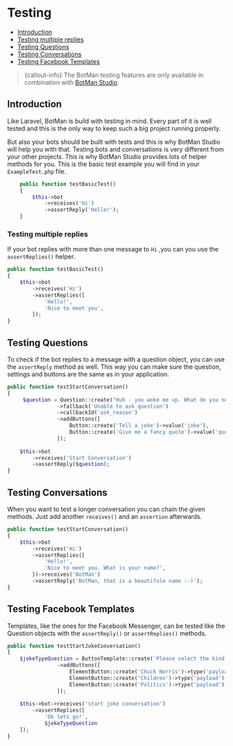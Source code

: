 # Testing

- [Introduction](#introduction)
- [Testing multiple replies](#testing-multiple-replies)
- [Testing Questions](#testing-questions)
- [Testing Conversations](#testing-conversations)
- [Testing Facebook Templates](#testing-facebook-templates)

> {callout-info} The BotMan testing features are only available in combination with [BotMan Studio](/__version__/botman-studio).

## Introduction

Like Laravel, BotMan is build with testing in mind. Every part of it is well tested and this is the only way to keep such a big project running properly.

But also your bots should be built with tests and this is why BotMan Studio will help you with that. Testing bots and conversations is very different from your other projects. This is why BotMan Studio provides lots of helper methods for you. This is the basic test example you will find in your `ExampleTest.php` file.

```php
	public function testBasicTest()
	{
		$this->bot
			->receives('Hi')
			->assertReply('Hello!');
	}
```
<a id="testing-multiple-replies"></a>
### Testing multiple replies
If your bot replies with more than one message to `Hi` ,you can you use the `assertReplies()` helper.

```php
public function testBasicTest()
{
	$this->bot
		->receives('Hi')
		->assertReplies([
			'Hello!',
			'Nice to meet you',
		]);
}
```

<a id="testing-questions"></a>
## Testing Questions
To check if the bot replies to a message with a question object, you can use the `assertReply` method as well. This way you can make sure the question, settings and buttons are the same as in your application.
```php
public function testStartConversation()
{
	 $question = Question::create("Huh - you woke me up. What do you need?")
				->fallback('Unable to ask question')
				->callbackId('ask_reason')
				->addButtons([
					Button::create('Tell a joke')->value('joke'),
					Button::create('Give me a fancy quote')->value('quote'),
				]);
	
	$this->bot
		->receives('Start Conversation')
		->assertReply($question);
}
```

<a id="testing-conversations"></a>
## Testing Conversations
When you want to test a longer conversation you can chain the given methods. Just add another `receives()` and an `assertion` afterwards.

```php
public function testStartConversation()
{
	$this->bot
		->receives('Hi')
		->assertReplies([
			'Hello!',
			'Nice to meet you. What is your name?',
		])->receives('BotMan')
		->assertReply('BotMan, that is a beautifule name :-)');
}
```

<a id="testing-facebook-templates"></a>
## Testing Facebook Templates

Templates, like the ones for the Facebook Messenger, can be tested like the Question objects with the `assertReply()` or `assertReplies()` methods.

```php
public function testStartJokeConversation()
{
	$jokeTypeQuestion = ButtonTemplate::create('Please select the kind of joke you wanna hear:')
				->addButtons([
					ElementButton::create('Chuck Norris')->type('payload')->payload('chucknorris'),
					ElementButton::create('Children')->type('payload')->payload('children'),
					ElementButton::create('Politics')->type('payload')->payload('politics'),
				]);
	
	$this->bot->receives('start joke conversation')
		->assertReplies([
			'Ok lets go!',
			$jokeTypeQuestion
	]);
}
```